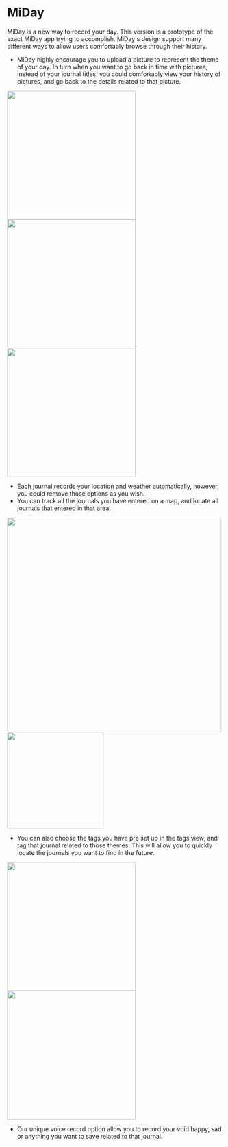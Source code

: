 # MiDay
MiDay is a new way to record your day. This version is a prototype of the exact MiDay app trying to accomplish. MiDay's design support many different ways to allow users comfortably browse through their history. 

- MiDay highly encourage you to upload a picture to represent the theme of your day. In turn when you want to go back in time with pictures, instead of your journal titles, you could comfortably view your history of pictures, and go back to the details related to that picture.

<img src="https://github.com/xctom/MiDay/blob/master/img/Screen-Shot-MainMenu.png" width="300" />
<img src="https://github.com/xctom/MiDay/blob/master/img/Screen-Shot-Gallery.png" width="300" />
<img src="https://github.com/xctom/MiDay/blob/master/img/Screen-Shot-JournalDetail.png" width="300" />

- Each journal records your location and weather automatically, however, you could remove those options as you wish. 
- You can track all the journals you have entered on a map, and locate all journals that entered in that area.

<img src="https://github.com/xctom/MiDay/blob/master/img/Screen-Shot-Weathers.png" width="500">
<img src="https://github.com/xctom/MiDay/blob/master/img/Screen-Shot-Map.png" width="225">

- You can also choose the tags you have pre set up in the tags view, and tag that journal related to those themes. This will allow you to quickly locate the journals you want to find in the future. 
 
<img src="https://github.com/xctom/MiDay/blob/master/img/Screen-Shot-JournalWriting.png" width="300" />
<img src="https://github.com/xctom/MiDay/blob/master/img/Screen-Shot-Tags.png" width="300" />

- Our unique voice record option allow you to record your void happy, sad or anything you want to save related to that journal.
